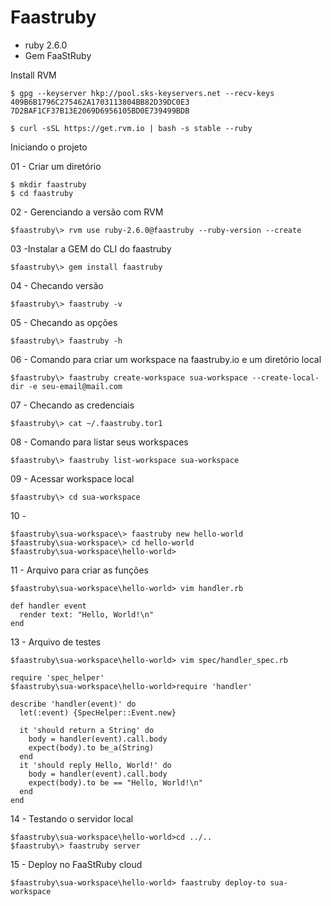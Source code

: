 # Faastruby
- ruby 2.6.0
- Gem FaaStRuby

Install RVM
```
$ gpg --keyserver hkp://pool.sks-keyservers.net --recv-keys 409B6B1796C275462A1703113804BB82D39DC0E3 7D2BAF1CF37B13E2069D6956105BD0E739499BDB

$ curl -sSL https://get.rvm.io | bash -s stable --ruby
```
Iniciando o projeto

01 - Criar um diretório
```
$ mkdir faastruby
$ cd faastruby
```
02 - Gerenciando a versão com RVM
```
$faastruby\> rvm use ruby-2.6.0@faastruby --ruby-version --create
```
03 -Instalar a GEM do CLI do faastruby
```
$faastruby\> gem install faastruby
```
04 - Checando versão
```
$faastruby\> faastruby -v
```
05 - Checando as opções
``` 
$faastruby\> faastruby -h
```
06 - Comando para criar um workspace na faastruby.io e um diretório local
``` 
$faastruby\> faastruby create-workspace sua-workspace --create-local-dir -e seu-email@mail.com
```
07 - Checando as credenciais
``` 
$faastruby\> cat ~/.faastruby.tor1
```
08 - Comando para listar seus workspaces
``` 
$faastruby\> faastruby list-workspace sua-workspace
```
09 - Acessar workspace local
``` 
$faastruby\> cd sua-workspace
```
10 -
``` 
$faastruby\sua-workspace\> faastruby new hello-world
$faastruby\sua-workspace\> cd hello-world
$faastruby\sua-workspace\hello-world>
```
11 - Arquivo para criar as funções
```
$faastruby\sua-workspace\hello-world> vim handler.rb

def handler event
  render text: "Hello, World!\n"
end
```
13 - Arquivo de testes
```
$faastruby\sua-workspace\hello-world> vim spec/handler_spec.rb

require 'spec_helper'
$faastruby\sua-workspace\hello-world>require 'handler'

describe 'handler(event)' do
  let(:event) {SpecHelper::Event.new}

  it 'should return a String' do
    body = handler(event).call.body
    expect(body).to be_a(String)
  end
  it 'should reply Hello, World!' do
    body = handler(event).call.body
    expect(body).to be == "Hello, World!\n"
  end
end
```
14 - Testando o servidor local
```
$faastruby\sua-workspace\hello-world>cd ../..
$faastruby\> faastruby server
```
15 - Deploy no FaaStRuby cloud
```
$faastruby\sua-workspace\hello-world> faastruby deploy-to sua-workspace
```